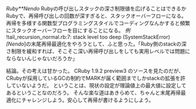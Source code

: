 *Ruby**Nendo* Rubyの呼び出しスタックの深さ制限値を広げることはできるか
Rubyで、再帰呼び出しの回数が深すぎると、スタックオーバーフローになる。
再帰を多様する関数型プログラミングスタイルでコーディングなんかすると頻繁にスタックオーバーフローを目にすることになる。
 *例*
!tail_recursion_normal.rb:7: stack level too deep (SystemStackError)
*[Nendo*]の末尾再帰最適化をやろうとして、ふと思った。「Ruby側のstackの深さ制限を緩和すれば、そこそこ深い再帰呼び出しをしても実用レベルでは問題にならないんじゃないだろうか」

結論。その考えは甘かった。
CRuby 1.9.2 preview3 のソースを見たのだが、CRubyが採用しているGCの制約でMARKが届く範囲までしかstackの拡張を許していないようだ。
ということは、現状の設定が理論値上の最大値に設定してあるということなのだろう。
そんな楽な道はあきらめて、ちゃんと末尾再帰最適化にチャレンジしよう。安心して再帰が書けるようにしよう。
